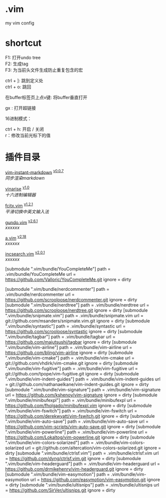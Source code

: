 # .vim
my vim config

# shortcut  

F1: 打开undo tree  
F2: 生成tag  
F3: 为当前头文件生成防止重复包含的宏

ctrl + ]: 跳到定义处  
ctrl + o: 跳回

在buffer标签页上点v键: 将buffer垂直打开

gx : 打开超链接



16进制模式：


ctrl + h: 开启 / 关闭  
r：修改当前光标下的值

# 插件目录

<a name="">[vim-instant-markdown][1-1]</a> 
<sup>[v0.0.7][1-2]</sup>  
*同步渲染markdown*

<a name="">[vinarise][2-1]</a>
<sup>[v1.0][2-2]</sup>  
*十六进制编辑器*

<a name="">[fcitx.vim][3-1]</a>
<sup>[v1.2.1][3-2]</sup>  
*平滑切换中英文输入法*

<a name="">[gundo.vim][4-1]</a>
<sup>[v2.6.1][4-2]</sup>  
*xxxxxx*

<a name="">[a.vim][5-1]</a>
<sup>[v2.18][5-2]</sup>  
*xxxxxx*

<a name="">[incsearch.vim][6-1]</a>
<sup>[v2.0.1][6-2]</sup>  
*xxxxxx*




[submodule ".vim/bundle/YouCompleteMe"]
	path = .vim/bundle/YouCompleteMe
	url = https://github.com/Valloric/YouCompleteMe.git
	ignore = dirty

[submodule ".vim/bundle/nerdcommenter"]
	path = .vim/bundle/nerdcommenter
	url = https://github.com/scrooloose/nerdcommenter.git
	ignore = dirty
[submodule ".vim/bundle/nerdtree"]
	path = .vim/bundle/nerdtree
	url = https://github.com/scrooloose/nerdtree.git
	ignore = dirty
[submodule ".vim/bundle/snipmate.vim"]
	path = .vim/bundle/snipmate.vim
	url = git://github.com/msanders/snipmate.vim.git
	ignore = dirty
[submodule ".vim/bundle/syntastic"]
	path = .vim/bundle/syntastic
	url = https://github.com/scrooloose/syntastic
	ignore = dirty
[submodule ".vim/bundle/tagbar"]
	path = .vim/bundle/tagbar
	url = https://github.com/majutsushi/tagbar
	ignore = dirty
[submodule ".vim/bundle/vim-airline"]
	path = .vim/bundle/vim-airline
	url = https://github.com/bling/vim-airline
	ignore = dirty
[submodule ".vim/bundle/vim-cmake"]
	path = .vim/bundle/vim-cmake
	url = git://github.com/vhdirk/vim-cmake.git
	ignore = dirty
[submodule ".vim/bundle/vim-fugitive"]
	path = .vim/bundle/vim-fugitive
	url = git://github.com/tpope/vim-fugitive.git
	ignore = dirty
[submodule ".vim/bundle/vim-indent-guides"]
	path = .vim/bundle/vim-indent-guides
	url = git://github.com/nathanaelkane/vim-indent-guides.git
	ignore = dirty
[submodule ".vim/bundle/vim-signature"]
	path = .vim/bundle/vim-signature
	url = https://github.com/kshenoy/vim-signature
	ignore = dirty
[submodule ".vim/bundle/minibufexpl"]
	path = .vim/bundle/minibufexpl
	url = https://github.com/fholgado/minibufexpl.vim
	ignore = dirty
[submodule ".vim/bundle/vim-fswitch"]
	path = .vim/bundle/vim-fswitch
	url = https://github.com/derekwyatt/vim-fswitch.git
	ignore = dirty
[submodule ".vim/bundle/vim-auto-save"]
	path = .vim/bundle/vim-auto-save
	url = https://github.com/vim-scripts/vim-auto-save.git
	ignore = dirty
[submodule ".vim/bundle/vim-powerline"]
	path = .vim/bundle/vim-powerline
	url = https://github.com/Lokaltog/vim-powerline.git
	ignore = dirty
[submodule ".vim/bundle/vim-colors-solarized"]
	path = .vim/bundle/vim-colors-solarized
	url = git://github.com/altercation/vim-colors-solarized.git
	ignore = dirty
[submodule ".vim/bundle/ctrlsf.vim"]
	path = .vim/bundle/ctrlsf.vim
	url = https://github.com/dyng/ctrlsf.vim.git
	ignore = dirty
[submodule ".vim/bundle/vim-headerguard"]
	path = .vim/bundle/vim-headerguard
	url = https://github.com/drmikehenry/vim-headerguard.git
	ignore = dirty
[submodule ".vim/bundle/vim-easymotion"]
	path = .vim/bundle/vim-easymotion
	url = https://github.com/easymotion/vim-easymotion.git
	ignore = dirty
[submodule ".vim/bundle/ultisnips"]
	path = .vim/bundle/ultisnips
	url = https://github.com/SirVer/ultisnips.git
	ignore = dirty





[1-1]:https://github.com/suan/vim-instant-markdown
[1-2]:https://github.com/suan/vim-instant-markdown/releases/tag/v0.0.7
[2-1]:https://github.com/Shougo/vinarise.vim
[2-2]:https://github.com/Shougo/vinarise.vim/releases
[3-1]:https://github.com/lilydjwg/fcitx.vim
[3-2]:https://github.com/lilydjwg/fcitx.vim/releases/tag/1.2.1
[4-1]:http://github.com/sjl/gundo.vim.git
[4-2]:https://github.com/sjl/gundo.vim/releases/tag/v2.6.1
[5-1]:https://github.com/vim-scripts/a.vim
[5-2]:https://github.com/vim-scripts/a.vim/releases/tag/2.18
[6-1]:https://github.com/haya14busa/incsearch.vim
[6-2]:https://github.com/haya14busa/incsearch.vim/releases/tag/v2.0.1



